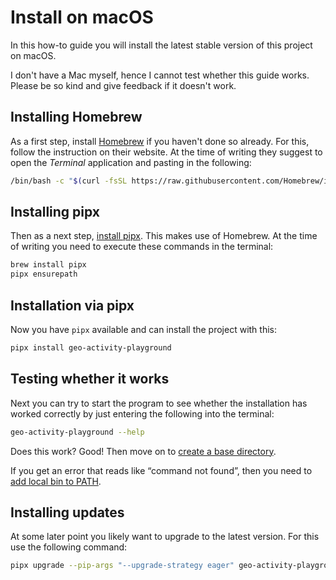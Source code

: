 # Install on macOS

In this how-to guide you will install the latest stable version of this project on macOS.

I don't have a Mac myself, hence I cannot test whether this guide works. Please be so kind and give feedback if it doesn't work.

## Installing Homebrew

As a first step, install [Homebrew](https://brew.sh/) if you haven't done so already. For this, follow the instruction on their website. At the time of writing they suggest to open the _Terminal_ application and pasting in the following:

```bash
/bin/bash -c "$(curl -fsSL https://raw.githubusercontent.com/Homebrew/install/HEAD/install.sh)"
```

## Installing pipx

Then as a next step, [install pipx](https://pipx.pypa.io/stable/installation/#on-macos). This makes use of Homebrew. At the time of writing you need to execute these commands in the terminal:

```bash
brew install pipx
pipx ensurepath
```

## Installation via pipx

Now you have `pipx` available and can install the project with this:

```bash
pipx install geo-activity-playground
```

## Testing whether it works

Next you can try to start the program to see whether the installation has worked correctly by just entering the following into the terminal:

```bash
geo-activity-playground --help
```

Does this work? Good! Then move on to [create a base directory](create-a-base-directory.md).

If you get an error that reads like “command not found”, then you need to [add local bin to PATH](add-local-bin-to-path.md).

## Installing updates

At some later point you likely want to upgrade to the latest version. For this use the following command:

```bash
pipx upgrade --pip-args "--upgrade-strategy eager" geo-activity-playground
```